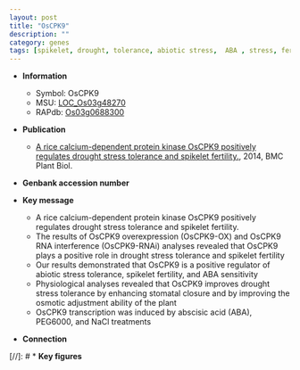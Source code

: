 ```yaml
---
layout: post
title: "OsCPK9"
description: ""
category: genes
tags: [spikelet, drought, tolerance, abiotic stress,  ABA , stress, fertility, stomatal, biotic stress, drought stress, drought stress , ABA, abscisic acid, Kinase, stress tolerance, protein kinase]
---
```


* **Information**  
    + Symbol: OsCPK9  
    + MSU: [LOC_Os03g48270](http://rice.plantbiology.msu.edu/cgi-bin/ORF_infopage.cgi?orf=LOC_Os03g48270)  
    + RAPdb: [Os03g0688300](http://rapdb.dna.affrc.go.jp/viewer/gbrowse_details/irgsp1?name=Os03g0688300)  

* **Publication**  
    + [A rice calcium-dependent protein kinase OsCPK9 positively regulates drought stress tolerance and spikelet fertility.](http://www.ncbi.nlm.nih.gov/pubmed?term=A+rice+calcium-dependent+protein+kinase+OsCPK9+positively+regulates+drought+stress+tolerance+and+spikelet+fertility.%5BTitle%5D), 2014, BMC Plant Biol.

* **Genbank accession number**  

* **Key message**  
    + A rice calcium-dependent protein kinase OsCPK9 positively regulates drought stress tolerance and spikelet fertility.
    + The results of OsCPK9 overexpression (OsCPK9-OX) and OsCPK9 RNA interference (OsCPK9-RNAi) analyses revealed that OsCPK9 plays a positive role in drought stress tolerance and spikelet fertility
    + Our results demonstrated that OsCPK9 is a positive regulator of abiotic stress tolerance, spikelet fertility, and ABA sensitivity
    + Physiological analyses revealed that OsCPK9 improves drought stress tolerance by enhancing stomatal closure and by improving the osmotic adjustment ability of the plant
    + OsCPK9 transcription was induced by abscisic acid (ABA), PEG6000, and NaCl treatments

* **Connection**  

[//]: # * **Key figures**  


